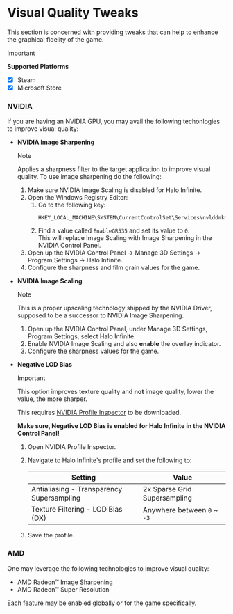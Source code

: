 # Visual Quality Tweaks
This section is concerned with providing tweaks that can help to enhance the graphical fidelity of the game.
> [!IMPORTANT]
> **Supported Platforms**
> - [x] Steam
> - [x] Microsoft Store

### NVIDIA
If you are having an NVIDIA GPU, you may avail the following techonlogies to improve visual quality:<br>

- **NVIDIA Image Sharpening**
    > [!NOTE]
    > Applies a sharpness filter to the target application to improve visual quality.
    To use image sharpening do the following:<br>

    1. Make sure NVIDIA Image Scaling is disabled for Halo Infinite.
    2. Open the Windows Registry Editor:<br>
        1. Go to the following key:<br>
            ```
            HKEY_LOCAL_MACHINE\SYSTEM\CurrentControlSet\Services\nvlddmkm\FTS
            ```
        2. Find a value called `EnableGR535` and set its value to `0`.<br>
            This will replace Image Scaling with Image Sharpening in the NVIDIA Control Panel.
    3. Open up the NVIDIA Control Panel → Manage 3D Settings → Program Settings → Halo Infinite.
    4. Configure the sharpness and film grain values for the game.

- **NVIDIA Image Scaling**
    > [!NOTE]
    > This is a proper upscaling technology shipped by the NVIDIA Driver, supposed to be a successor to NVIDIA Image Sharpening.
    
    1. Open up the NVIDIA Control Panel, under Manage 3D Settings, Program Settings, select Halo Infinite.
    2. Enable NVIDIA Image Scaling and also **enable** the overlay indicator.
    3. Configure the sharpness values for the game.

- **Negative LOD Bias**
    > [!IMPORTANT]
    > This option improves texture quality and **not** image quality, lower the value, the more sharper.

    This requires [NVIDIA Profile Inspector](https://github.com/Orbmu2k/nvidiaProfileInspector/releases/latest) to be downloaded.

    **Make sure, Negative LOD Bias is enabled for Halo Infinite in the NVIDIA Control Panel!**

    1. Open NVIDIA Profile Inspector.
    2. Navigate to Halo Infinite's profile and set the following to:

        |Setting|Value|
        |-|-|
        |Antialiasing - Transparency Supersampling|2x Sparse Grid Supersampling|
        |Texture Filtering - LOD Bias (DX)| Anywhere between `0` ~ `-3`|
    3. Save the profile.


### AMD
One may leverage the following technologies to improve visual quality:<br>

- AMD Radeon™ Image Sharpening
- AMD Radeon™ Super Resolution

Each feature may be enabled globally or for the game specifically.
